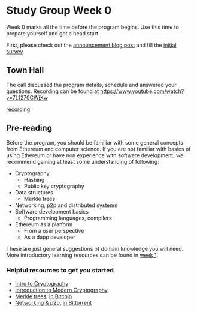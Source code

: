# Study Group Week 0

Week 0 marks all the time before the program begins. Use this time to prepare yourself and get a head start. 

First, please check out the [announcement blog post](https://blog.ethereum.org/2025/02/05/ethereum-protocol-studies) and fill the [initial survey](https://forms.gle/BVQZDYoV6siALtHs7).

## Town Hall

The call discussed the program details, schedule and answered your questions. Recording can be found at https://www.youtube.com/watch?v=7L1270CWjXw

[recording](https://www.youtube.com/embed/7L1270CWjXw?si=fVXN913ZOJytR8Rv ':include :type=iframe width=100% height=560 frameborder="0" allow="fullscreen" allowfullscreen encrypted-media gyroscope picture-in-picture web-share')

## Pre-reading

Before the program, you should be familiar with some general concepts from Ethereum and computer science. If you are not familiar with basics of using Ethereum or have non experience with software development, we recommend gaining at least some understanding of following:

- Cryptography
    - Hashing
    - Public key cryptography
- Data structures
    - Merkle trees
- Networking, p2p and distributed systems
- Software development basics
    - Programming languages, compilers
- Ethereum as a platform
    - From a user perspective
    - As a dapp developer

These are just general suggestions of domain knowledge you will need. More introductory learning resources can be found in [week 1](/eps/week1.md).

### Helpful resources to get you started

- [Intro to Cryptography](https://summerofprotocols.com/wp-content/uploads/2023/12/53-BEIKO-001-2023-12-13.pdf)
- [Introduction to Modern Cryptography](https://www.cs.umd.edu/~jkatz/imc.html)
- [Merkle trees](https://youtu.be/V6gLY-1G4Mc?si=W1ncsNYUSHjm5U4y), [in Bitcoin](https://www.youtube.com/watch?v=bBC-nXj3Ng4)
- [Networking & p2p](https://youtu.be/ie-qRQIQT4I?si=eYKzMbn7PGk-Il9M), [in Bittorrent](https://www.youtube.com/watch?v=xH00ikD1oDo)
